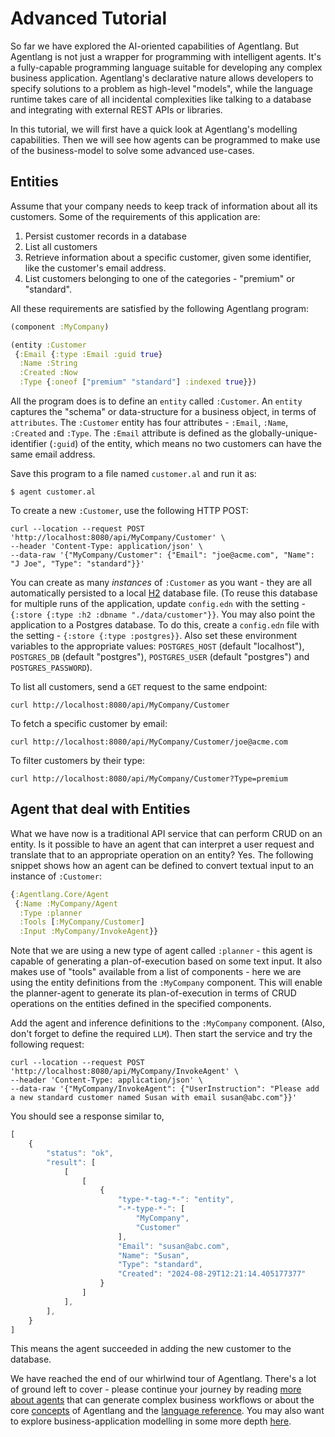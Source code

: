 # Advanced Tutorial

So far we have explored the AI-oriented capabilities of Agentlang. But Agentlang is not just a wrapper for programming with intelligent agents. It's a fully-capable programming language suitable for developing any complex business application. Agentlang's declarative nature allows developers to specify solutions to a problem as high-level "models", while the language runtime takes care of all incidental complexities like talking to a database and integrating with external REST APIs or libraries.

In this tutorial, we will first have a quick look at Agentlang's modelling capabilities. Then we will see how agents can be programmed to make use of the business-model to solve some advanced use-cases.

## Entities

Assume that your company needs to keep track of information about all its customers. Some of the requirements of this application are:

  1. Persist customer records in a database
  2. List all customers
  3. Retrieve information about a specific customer, given some identifier, like the customer's email address.
  4. List customers belonging to one of the categories - "premium" or "standard".

All these requirements are satisfied by the following Agentlang program:

```clojure
(component :MyCompany)

(entity :Customer
 {:Email {:type :Email :guid true}
  :Name :String
  :Created :Now
  :Type {:oneof ["premium" "standard"] :indexed true}})
```

All the program does is to define an `entity` called `:Customer`. An `entity` captures the "schema" or data-structure for a business object, in terms of `attributes`. The `:Customer` entity has four attributes - `:Email`, `:Name`, `:Created` and `:Type`. The `:Email` attribute is defined as the globally-unique-identifier (`:guid`) of the entity, which means no two customers can have the same email address.

Save this program to a file named `customer.al` and run it as:

```shell
$ agent customer.al
```

To create a new `:Customer`, use the following HTTP POST:

```shell
curl --location --request POST 'http://localhost:8080/api/MyCompany/Customer' \
--header 'Content-Type: application/json' \
--data-raw '{"MyCompany/Customer": {"Email": "joe@acme.com", "Name": "J Joe", "Type": "standard"}}'
```

You can create as many *instances* of `:Customer` as you want - they are all automatically persisted to a local [H2](https://www.h2database.com/html/main.html) database file. (To reuse this database for multiple runs of the application, update `config.edn` with the setting - `{:store {:type :h2 :dbname "./data/customer"}}`. You may also point the application to a Postgres database. To do this, create a `config.edn` file with the setting - `{:store {:type :postgres}}`. Also set these environment variables to the appropriate values: `POSTGRES_HOST` (default "localhost"), `POSTGRES_DB` (default "postgres"), `POSTGRES_USER` (default "postgres") and `POSTGRES_PASSWORD`).

To list all customers, send a `GET` request to the same endpoint:

```shell
curl http://localhost:8080/api/MyCompany/Customer
```

To fetch a specific customer by email:

```shell
curl http://localhost:8080/api/MyCompany/Customer/joe@acme.com
```

To filter customers by their type:

```shell
curl http://localhost:8080/api/MyCompany/Customer?Type=premium
```

## Agent that deal with Entities

What we have now is a traditional API service that can perform CRUD on an entity. Is it possible to have an agent that can interpret a user request and translate that to an appropriate operation on an entity? Yes. The following snippet shows how an agent can be defined to convert textual input to an instance of `:Customer`:

```clojure
{:Agentlang.Core/Agent
 {:Name :MyCompany/Agent
  :Type :planner
  :Tools [:MyCompany/Customer]
  :Input :MyCompany/InvokeAgent}}
```

Note that we are using a new type of agent called `:planner` - this agent is capable of generating a plan-of-execution based on some text input. It also makes use of "tools" available from a list of components - here we are using the entity definitions from the `:MyCompany` component. This will enable the planner-agent to generate its plan-of-execution in terms of CRUD operations on the entities defined in the specified components.

Add the agent and inference definitions to the `:MyCompany` component. (Also, don't forget to define the required `LLM`). Then start the service and try the following request:

```shell
curl --location --request POST 'http://localhost:8080/api/MyCompany/InvokeAgent' \
--header 'Content-Type: application/json' \
--data-raw '{"MyCompany/InvokeAgent": {"UserInstruction": "Please add a new standard customer named Susan with email susan@abc.com"}}'
```

You should see a response similar to,

```javascript
[
    {
        "status": "ok",
        "result": [
            [
                [
                    {
                        "type-*-tag-*-": "entity",
                        "-*-type-*-": [
                            "MyCompany",
                            "Customer"
                        ],
                        "Email": "susan@abc.com",
                        "Name": "Susan",
                        "Type": "standard",
                        "Created": "2024-08-29T12:21:14.405177377"
                    }
                ]
            ],
        ],
    }
]
```

This means the agent succeeded in adding the new customer to the database.

We have reached the end of our whirlwind tour of Agentlang. There's a lot of ground left to cover - please continue your journey by reading [more about agents](planner.md) that can generate complex business workflows or about the core [concepts](concepts/intro.md) of Agentlang and the [language reference](language/reference/overview.md). You may also want to explore business-application modelling in some more depth [here](modelling-steps.md).
